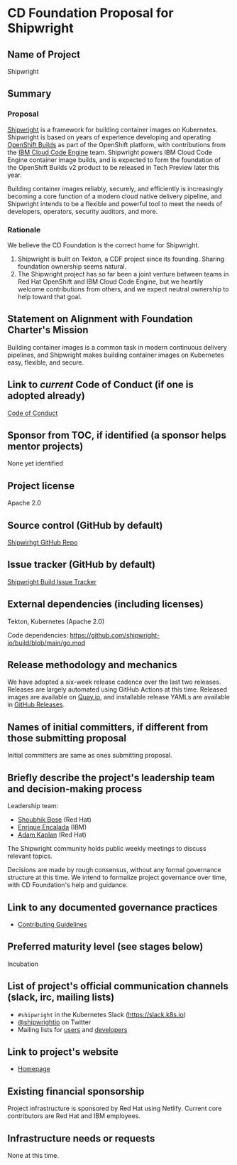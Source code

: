 # CD Foundation Proposal for Shipwright

## Name of Project

Shipwright

## Summary

### Proposal

[Shipwright](https://shipwright.io) is a framework for building container images on Kubernetes.
Shipwright is based on years of experience developing and operating [OpenShift Builds](https://docs.openshift.com/container-platform/4.7/cicd/builds/understanding-image-builds.html) as part of the OpenShift platform, with contributions from the [IBM Cloud Code Engine](https://www.ibm.com/cloud/code-engine) team.
Shipwright powers IBM Cloud Code Engine container image builds, and is expected to form the foundation of the OpenShift Builds v2 product to be released in Tech Preview later this year.

Building container images reliably, securely, and efficiently is increasingly becoming a core function of a modern cloud native delivery pipeline, and Shipwright intends to be a flexible and powerful tool to meet the needs of developers, operators, security auditors, and more.

### Rationale

We believe the CD Foundation is the correct home for Shipwright.

1. Shipwright is built on Tekton, a CDF project since its founding. Sharing foundation ownership seems natural.
1. The Shipwright project has so far been a joint venture between teams in Red Hat OpenShift and IBM Cloud Code Engine, but we heartily welcome contributions from others, and we expect neutral ownership to help toward that goal.

## Statement on Alignment with Foundation Charter's Mission

Building container images is a common task in modern continuous delivery pipelines, and Shipwright makes building container images on Kubernetes easy, flexible, and secure.

## Link to *current* Code of Conduct (if one is adopted already)

[Code of Conduct](https://github.com/shipwright-io/community/blob/main/code-of-conduct.md)

## Sponsor from TOC, if identified (a sponsor helps mentor projects)

None yet identified

## Project license

Apache 2.0

## Source control (GitHub by default)

[Shipwirhgt GitHub Repo](https://github.com/shipwright-io)

## Issue tracker (GitHub by default)

[Shipwright Build Issue Tracker](https://github.com/shipwright-io/build/issues)

## External dependencies (including licenses)

Tekton, Kubernetes (Apache 2.0)

Code dependencies: https://github.com/shipwright-io/build/blob/main/go.mod

## Release methodology and mechanics

We have adopted a six-week release cadence over the last two releases.
Releases are largely automated using GitHub Actions at this time.
Released images are available on [Quay.io](https://quay.io/shipwright/build-operator), and installable release YAMLs are available in [GitHub Releases](https://github.com/shipwright-io/build/releases).

## Names of initial committers, if different from those submitting proposal

Initial committers are same as ones submitting proposal.

## Briefly describe the project's leadership team and decision-making process

Leadership team:
- [Shoubhik Bose](https://github.com/sbose78) (Red Hat)
- [Enrique Encalada](https://github.com/qu1queee) (IBM)
- [Adam Kaplan](https://github.com/adambkaplan) (Red Hat)

The Shipwright community holds public weekly meetings to discuss relevant topics.

Decisions are made by rough consensus, without any formal governance structure at this time.
We intend to formalize project governance over time, with CD Foundation's help and guidance.

## Link to any documented governance practices

- [Contributing Guidelines](https://github.com/shipwright-io/build/blob/main/CONTRIBUTING.md)

## Preferred maturity level (see stages below)

Incubation

## List of project's official communication channels (slack, irc, mailing lists)

- `#shipwright` in the Kubernetes Slack (https://slack.k8s.io)
- [@shipwrightio](https://twitter.com/shipwrightio) on Twitter
- Mailing lists for [users](https://lists.shipwright.io/archives/list/shipwright-users@lists.shipwright.io/) and [developers](https://lists.shipwright.io/archives/list/shipwright-dev@lists.shipwright.io/)

## Link to project's website

- [Homepage](https://shipwright.io)

## Existing financial sponsorship

Project infrastructure is sponsored by Red Hat using Netlify.
Current core contributors are Red Hat and IBM employees.

## Infrastructure needs or requests

None at this time.
